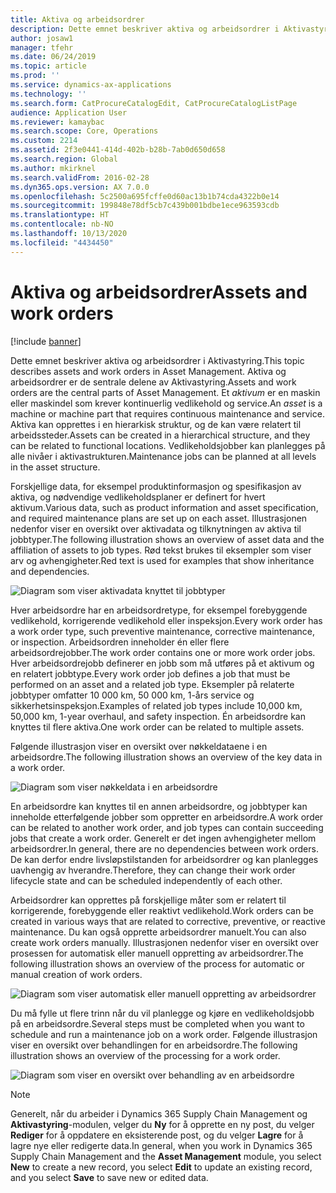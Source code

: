 ```yaml
---
title: Aktiva og arbeidsordrer
description: Dette emnet beskriver aktiva og arbeidsordrer i Aktivastyring.
author: josaw1
manager: tfehr
ms.date: 06/24/2019
ms.topic: article
ms.prod: ''
ms.service: dynamics-ax-applications
ms.technology: ''
ms.search.form: CatProcureCatalogEdit, CatProcureCatalogListPage
audience: Application User
ms.reviewer: kamaybac
ms.search.scope: Core, Operations
ms.custom: 2214
ms.assetid: 2f3e0441-414d-402b-b28b-7ab0d650d658
ms.search.region: Global
ms.author: mkirknel
ms.search.validFrom: 2016-02-28
ms.dyn365.ops.version: AX 7.0.0
ms.openlocfilehash: 5c2500a695fcffe0d60ac13b1b74cda4322b0e14
ms.sourcegitcommit: 199848e78df5cb7c439b001bdbe1ece963593cdb
ms.translationtype: HT
ms.contentlocale: nb-NO
ms.lasthandoff: 10/13/2020
ms.locfileid: "4434450"
---
```

# <a name="assets-and-work-orders"></a><span data-ttu-id="d7462-103">Aktiva og arbeidsordrer</span><span class="sxs-lookup"><span data-stu-id="d7462-103">Assets and work orders</span></span>

[!include [banner](../../includes/banner.md)]

 

<span data-ttu-id="d7462-104">Dette emnet beskriver aktiva og arbeidsordrer i Aktivastyring.</span><span class="sxs-lookup"><span data-stu-id="d7462-104">This topic describes assets and work orders in Asset Management.</span></span> <span data-ttu-id="d7462-105">Aktiva og arbeidsordrer er de sentrale delene av Aktivastyring.</span><span class="sxs-lookup"><span data-stu-id="d7462-105">Assets and work orders are the central parts of Asset Management.</span></span> <span data-ttu-id="d7462-106">Et *aktivum* er en maskin eller maskindel som krever kontinuerlig vedlikehold og service.</span><span class="sxs-lookup"><span data-stu-id="d7462-106">An *asset* is a machine or machine part that requires continuous maintenance and service.</span></span> <span data-ttu-id="d7462-107">Aktiva kan opprettes i en hierarkisk struktur, og de kan være relatert til arbeidssteder.</span><span class="sxs-lookup"><span data-stu-id="d7462-107">Assets can be created in a hierarchical structure, and they can be related to functional locations.</span></span> <span data-ttu-id="d7462-108">Vedlikeholdsjobber kan planlegges på alle nivåer i aktivastrukturen.</span><span class="sxs-lookup"><span data-stu-id="d7462-108">Maintenance jobs can be planned at all levels in the asset structure.</span></span>

<span data-ttu-id="d7462-109">Forskjellige data, for eksempel produktinformasjon og spesifikasjon av aktiva, og nødvendige vedlikeholdsplaner er definert for hvert aktivum.</span><span class="sxs-lookup"><span data-stu-id="d7462-109">Various data, such as product information and asset specification, and required maintenance plans are set up on each asset.</span></span> <span data-ttu-id="d7462-110">Illustrasjonen nedenfor viser en oversikt over aktivadata og tilknytningen av aktiva til jobbtyper.</span><span class="sxs-lookup"><span data-stu-id="d7462-110">The following illustration shows an overview of asset data and the affiliation of assets to job types.</span></span> <span data-ttu-id="d7462-111">Rød tekst brukes til eksempler som viser arv og avhengigheter.</span><span class="sxs-lookup"><span data-stu-id="d7462-111">Red text is used for examples that show inheritance and dependencies.</span></span>

![Diagram som viser aktivadata knyttet til jobbtyper](media/05-overview-image.png)

<span data-ttu-id="d7462-113">Hver arbeidsordre har en arbeidsordretype, for eksempel forebyggende vedlikehold, korrigerende vedlikehold eller inspeksjon.</span><span class="sxs-lookup"><span data-stu-id="d7462-113">Every work order has a work order type, such preventive maintenance, corrective maintenance, or inspection.</span></span> <span data-ttu-id="d7462-114">Arbeidsordren inneholder én eller flere arbeidsordrejobber.</span><span class="sxs-lookup"><span data-stu-id="d7462-114">The work order contains one or more work order jobs.</span></span> <span data-ttu-id="d7462-115">Hver arbeidsordrejobb definerer en jobb som må utføres på et aktivum og en relatert jobbtype.</span><span class="sxs-lookup"><span data-stu-id="d7462-115">Every work order job defines a job that must be performed on an asset and a related job type.</span></span> <span data-ttu-id="d7462-116">Eksempler på relaterte jobbtyper omfatter 10 000 km, 50 000 km, 1-års service og sikkerhetsinspeksjon.</span><span class="sxs-lookup"><span data-stu-id="d7462-116">Examples of related job types include 10,000 km, 50,000 km, 1-year overhaul, and safety inspection.</span></span> <span data-ttu-id="d7462-117">Én arbeidsordre kan knyttes til flere aktiva.</span><span class="sxs-lookup"><span data-stu-id="d7462-117">One work order can be related to multiple assets.</span></span>

<span data-ttu-id="d7462-118">Følgende illustrasjon viser en oversikt over nøkkeldataene i en arbeidsordre.</span><span class="sxs-lookup"><span data-stu-id="d7462-118">The following illustration shows an overview of the key data in a work order.</span></span>

![Diagram som viser nøkkeldata i en arbeidsordre](media/06-overview-image.png)

<span data-ttu-id="d7462-120">En arbeidsordre kan knyttes til en annen arbeidsordre, og jobbtyper kan inneholde etterfølgende jobber som oppretter en arbeidsordre.</span><span class="sxs-lookup"><span data-stu-id="d7462-120">A work order can be related to another work order, and job types can contain succeeding jobs that create a work order.</span></span> <span data-ttu-id="d7462-121">Generelt er det ingen avhengigheter mellom arbeidsordrer.</span><span class="sxs-lookup"><span data-stu-id="d7462-121">In general, there are no dependencies between work orders.</span></span> <span data-ttu-id="d7462-122">De kan derfor endre livsløpstilstanden for arbeidsordrer og kan planlegges uavhengig av hverandre.</span><span class="sxs-lookup"><span data-stu-id="d7462-122">Therefore, they can change their work order lifecycle state and can be scheduled independently of each other.</span></span>

<span data-ttu-id="d7462-123">Arbeidsordrer kan opprettes på forskjellige måter som er relatert til korrigerende, forebyggende eller reaktivt vedlikehold.</span><span class="sxs-lookup"><span data-stu-id="d7462-123">Work orders can be created in various ways that are related to corrective, preventive, or reactive maintenance.</span></span> <span data-ttu-id="d7462-124">Du kan også opprette arbeidsordrer manuelt.</span><span class="sxs-lookup"><span data-stu-id="d7462-124">You can also create work orders manually.</span></span> <span data-ttu-id="d7462-125">Illustrasjonen nedenfor viser en oversikt over prosessen for automatisk eller manuell oppretting av arbeidsordrer.</span><span class="sxs-lookup"><span data-stu-id="d7462-125">The following illustration shows an overview of the process for automatic or manual creation of work orders.</span></span>

![Diagram som viser automatisk eller manuell oppretting av arbeidsordrer](media/07-overview-image.png)

<span data-ttu-id="d7462-127">Du må fylle ut flere trinn når du vil planlegge og kjøre en vedlikeholdsjobb på en arbeidsordre.</span><span class="sxs-lookup"><span data-stu-id="d7462-127">Several steps must be completed when you want to schedule and run a maintenance job on a work order.</span></span> <span data-ttu-id="d7462-128">Følgende illustrasjon viser en oversikt over behandlingen for en arbeidsordre.</span><span class="sxs-lookup"><span data-stu-id="d7462-128">The following illustration shows an overview of the processing for a work order.</span></span>

![Diagram som viser en oversikt over behandling av en arbeidsordre](media/08-overview-image.png)

> [!NOTE]
> <span data-ttu-id="d7462-130">Generelt, når du arbeider i Dynamics 365 Supply Chain Management og **Aktivastyring**-modulen, velger du **Ny** for å opprette en ny post, du velger **Rediger** for å oppdatere en eksisterende post, og du velger **Lagre** for å lagre nye eller redigerte data.</span><span class="sxs-lookup"><span data-stu-id="d7462-130">In general, when you work in Dynamics 365 Supply Chain Management and the **Asset Management** module, you select **New** to create a new record, you select **Edit** to update an existing record, and you select **Save** to save new or edited data.</span></span>
